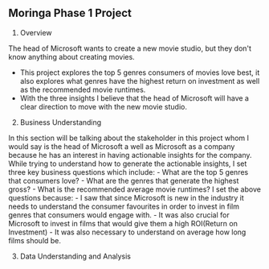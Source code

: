 ## Moringa Phase 1 Project
1. Overview

The head of Microsoft wants to create a new movie studio, but they don't know anything about creating movies.
 - This project explores the top 5 genres consumers of movies love best, it also explores what genres have the highest return on investment as well as the recommended movie runtimes.
- With the three insights I believe that the head of Microsoft will have a clear direction to move with the new movie studio.

2. Business Understanding

In this section will be talking about the stakeholder in this project whom I would say is the head of Microsoft a well as Microsoft as a company because he has an interest in having actionable insights for the company.
While trying to understand how to generate the actionable insights, I set three key business questions which include: 
    - What are the top 5 genres that consumers love?
    - What are the genres that generate the highest gross?
    - What is the recommended average movie runtimes?
I set the above questions because:
    - I saw that since Microsoft is new in the industry it needs to understand the consumer favourites in order to invest in film genres that consumers would engage with.
    - It was also crucial for Microsoft to invest in films that would give them a high ROI(Return on Investment)
    - It was also necessary to understand on average how long films should be.

3. Data Understanding and Analysis
